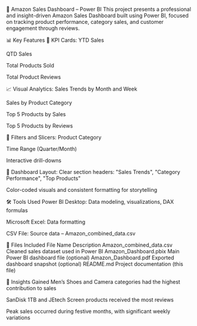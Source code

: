 🛒 Amazon Sales Dashboard – Power BI
This project presents a professional and insight-driven Amazon Sales Dashboard built using Power BI, focused on tracking product performance, category sales, and customer engagement through reviews.

📊 Key Features
📌 KPI Cards:
YTD Sales

QTD Sales

Total Products Sold

Total Product Reviews

📈 Visual Analytics:
Sales Trends by Month and Week

Sales by Product Category

Top 5 Products by Sales

Top 5 Products by Reviews

🎯 Filters and Slicers:
Product Category

Time Range (Quarter/Month)

Interactive drill-downs

🧩 Dashboard Layout:
Clear section headers: "Sales Trends", "Category Performance", "Top Products"

Color-coded visuals and consistent formatting for storytelling

🛠 Tools Used
Power BI Desktop: Data modeling, visualizations, DAX formulas

Microsoft Excel: Data formatting

CSV File: Source data – Amazon_combined_data.csv

📁 Files Included
File Name	Description
Amazon_combined_data.csv	Cleaned sales dataset used in Power BI
Amazon_Dashboard.pbix	Main Power BI dashboard file (optional)
Amazon_Dashboard.pdf	Exported dashboard snapshot (optional)
README.md	Project documentation (this file)

📌 Insights Gained
Men’s Shoes and Camera categories had the highest contribution to sales

SanDisk 1TB and JEtech Screen products received the most reviews

Peak sales occurred during festive months, with significant weekly variations




